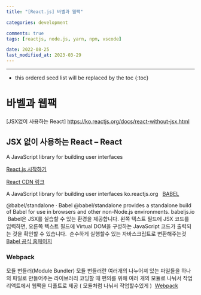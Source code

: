 ```yaml
---
title: "[React.js] 바벨과 웹팩"

categories: development

comments: true
tags: [reactjs, node.js, yarn, npm, vscode]

date: 2022-08-25
last_modified_at: 2023-03-29
---
```


---

<!-- prettier-ignore -->
* this ordered seed list will be replaced by the toc 
{:toc}

# 바벨과 웹팩

[JSX없이 사용하는 React] https://ko.reactjs.org/docs/react-without-jsx.html

## JSX 없이 사용하는 React – React

A JavaScript library for building user interfaces

[React.js 시작하기](ko.reactjs.org)

[React CDN 링크](https://ko.reactjs.org/docs/cdn-links.html#gatsby-focus-wrapper)

A JavaScript library for building user interfaces
ko.reactjs.org
​
​
[BABEL](https://babeljs.io/docs/en/babel-standalone)

@babel/standalone · Babel
@babel/standalone provides a standalone build of Babel for use in browsers and other non-Node.js environments.
babeljs.io
​
Babel은 JSX를 실습할 수 있는 환경을 제공합니다. 왼쪽 텍스트 필드에 JSX 코드를 입력하면, 오른쪽 텍스트 필드에 Virtual DOM을 구성하는 JavaScript 코드가 출력되는 것을 확인할 수 있습니다.
​​
순수하게 실행할수 있는 자바스크립트로 변환해주는것
​
[Babel 공식 홈페이지](https://babeljs.io/)
​
​

### Webpack

모듈 번들러(Module Bundler)
모듈 번들러란 여러개의 나누어져 있는 파일들을 하나의 파일로 만들어주는 라이브러리
코딩할 때 편의를 위해 여러 개의 모듈로 나눠서 작업
리액트에서 웹팩을 디폴트로 제공 ( 모듈처럼 나눠서 작업할수있게 )
​
[Webpack](https://webpack.js.org/)
